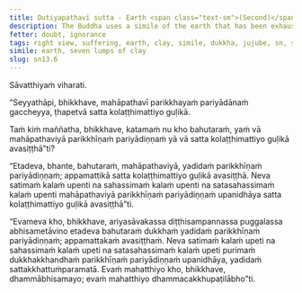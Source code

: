 ```yaml
---
title: Dutiyapathavī sutta - Earth <span class="text-sm">(Second)</span>
description: The Buddha uses a simile of the earth that has been exhausted and depleted to illustrate the extent of suffering that is exhausted and overcome by a disciple of the noble ones who has attained right view.
fetter: doubt, ignorance
tags: right view, suffering, earth, clay, simile, dukkha, jujube, sn, sn12-21, sn13
simile: earth, seven lumps of clay
slug: sn13.6
---
```


Sāvatthiyaṁ viharati.

“Seyyathāpi, bhikkhave, mahāpathavī parikkhayaṁ pariyādānaṁ gaccheyya, ṭhapetvā satta kolaṭṭhimattiyo guḷikā.

Taṁ kiṁ maññatha, bhikkhave, katamaṁ nu kho bahutaraṁ, yaṁ vā mahāpathaviyā parikkhīṇaṁ pariyādiṇṇaṁ yā vā satta kolaṭṭhimattiyo guḷikā avasiṭṭhā”ti?

“Etadeva, bhante, bahutaraṁ, mahāpathaviyā, yadidaṁ parikkhīṇaṁ pariyādiṇṇaṁ; appamattikā satta kolaṭṭhimattiyo guḷikā avasiṭṭhā. Neva satimaṁ kalaṁ upenti na sahassimaṁ kalaṁ upenti na satasahassimaṁ kalaṁ upenti mahāpathaviyā parikkhīṇaṁ pariyādiṇṇaṁ upanidhāya satta kolaṭṭhimattiyo guḷikā avasiṭṭhā”ti.

“Evameva kho, bhikkhave, ariyasāvakassa diṭṭhisampannassa puggalassa abhisametāvino etadeva bahutaraṁ dukkhaṁ yadidaṁ parikkhīṇaṁ pariyādiṇṇaṁ; appamattakaṁ avasiṭṭhaṁ. Neva satimaṁ kalaṁ upeti na sahassimaṁ kalaṁ upeti na satasahassimaṁ kalaṁ upeti purimaṁ dukkhakkhandhaṁ parikkhīṇaṁ pariyādiṇṇaṁ upanidhāya, yadidaṁ sattakkhattuṁparamatā. Evaṁ mahatthiyo kho, bhikkhave, dhammābhisamayo; evaṁ mahatthiyo dhammacakkhupaṭilābho”ti.

